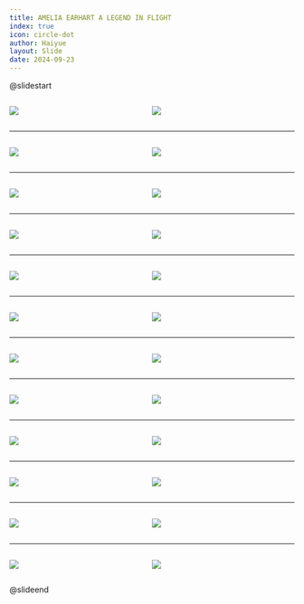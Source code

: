 ```yaml
---
title: AMELIA EARHART A LEGEND IN FLIGHT
index: true
icon: circle-dot
author: Haiyue
layout: Slide
date: 2024-09-23
---
```

 
@slidestart

<div style="display:flex">
<div style="flex:1">

![](https://raw.githubusercontent.com/yclord/reading/refs/heads/master/english/Level-W/AMELIA%20EARHART%20A%20LEGEND%20IN%20FLIGHT/001.webp)
</div>
<div style="flex:1">

![](https://raw.githubusercontent.com/yclord/reading/refs/heads/master/english/Level-W/AMELIA%20EARHART%20A%20LEGEND%20IN%20FLIGHT/002.webp)
</div>
</div>

---

<div style="display:flex">
<div style="flex:1">

![](https://raw.githubusercontent.com/yclord/reading/refs/heads/master/english/Level-W/AMELIA%20EARHART%20A%20LEGEND%20IN%20FLIGHT/003.webp)
</div>
<div style="flex:1">

![](https://raw.githubusercontent.com/yclord/reading/refs/heads/master/english/Level-W/AMELIA%20EARHART%20A%20LEGEND%20IN%20FLIGHT/004.webp)
</div>
</div>

---

<div style="display:flex">
<div style="flex:1">

![](https://raw.githubusercontent.com/yclord/reading/refs/heads/master/english/Level-W/AMELIA%20EARHART%20A%20LEGEND%20IN%20FLIGHT/005.webp)
</div>
<div style="flex:1">

![](https://raw.githubusercontent.com/yclord/reading/refs/heads/master/english/Level-W/AMELIA%20EARHART%20A%20LEGEND%20IN%20FLIGHT/006.webp)
</div>
</div>

---

<div style="display:flex">
<div style="flex:1">

![](https://raw.githubusercontent.com/yclord/reading/refs/heads/master/english/Level-W/AMELIA%20EARHART%20A%20LEGEND%20IN%20FLIGHT/007.webp)
</div>
<div style="flex:1">

![](https://raw.githubusercontent.com/yclord/reading/refs/heads/master/english/Level-W/AMELIA%20EARHART%20A%20LEGEND%20IN%20FLIGHT/008.webp)
</div>
</div>

---

<div style="display:flex">
<div style="flex:1">

![](https://raw.githubusercontent.com/yclord/reading/refs/heads/master/english/Level-W/AMELIA%20EARHART%20A%20LEGEND%20IN%20FLIGHT/009.webp)
</div>
<div style="flex:1">

![](https://raw.githubusercontent.com/yclord/reading/refs/heads/master/english/Level-W/AMELIA%20EARHART%20A%20LEGEND%20IN%20FLIGHT/010.webp)
</div>
</div>

---

<div style="display:flex">
<div style="flex:1">

![](https://raw.githubusercontent.com/yclord/reading/refs/heads/master/english/Level-W/AMELIA%20EARHART%20A%20LEGEND%20IN%20FLIGHT/011.webp)
</div>
<div style="flex:1">

![](https://raw.githubusercontent.com/yclord/reading/refs/heads/master/english/Level-W/AMELIA%20EARHART%20A%20LEGEND%20IN%20FLIGHT/012.webp)
</div>
</div>

---

<div style="display:flex">
<div style="flex:1">

![](https://raw.githubusercontent.com/yclord/reading/refs/heads/master/english/Level-W/AMELIA%20EARHART%20A%20LEGEND%20IN%20FLIGHT/013.webp)
</div>
<div style="flex:1">

![](https://raw.githubusercontent.com/yclord/reading/refs/heads/master/english/Level-W/AMELIA%20EARHART%20A%20LEGEND%20IN%20FLIGHT/014.webp)
</div>
</div>

---

<div style="display:flex">
<div style="flex:1">

![](https://raw.githubusercontent.com/yclord/reading/refs/heads/master/english/Level-W/AMELIA%20EARHART%20A%20LEGEND%20IN%20FLIGHT/015.webp)
</div>
<div style="flex:1">

![](https://raw.githubusercontent.com/yclord/reading/refs/heads/master/english/Level-W/AMELIA%20EARHART%20A%20LEGEND%20IN%20FLIGHT/016.webp)
</div>
</div>

---

<div style="display:flex">
<div style="flex:1">

![](https://raw.githubusercontent.com/yclord/reading/refs/heads/master/english/Level-W/AMELIA%20EARHART%20A%20LEGEND%20IN%20FLIGHT/017.webp)
</div>
<div style="flex:1">

![](https://raw.githubusercontent.com/yclord/reading/refs/heads/master/english/Level-W/AMELIA%20EARHART%20A%20LEGEND%20IN%20FLIGHT/018.webp)
</div>
</div>

---

<div style="display:flex">
<div style="flex:1">

![](https://raw.githubusercontent.com/yclord/reading/refs/heads/master/english/Level-W/AMELIA%20EARHART%20A%20LEGEND%20IN%20FLIGHT/019.webp)
</div>
<div style="flex:1">

![](https://raw.githubusercontent.com/yclord/reading/refs/heads/master/english/Level-W/AMELIA%20EARHART%20A%20LEGEND%20IN%20FLIGHT/020.webp)
</div>
</div>

---

<div style="display:flex">
<div style="flex:1">

![](https://raw.githubusercontent.com/yclord/reading/refs/heads/master/english/Level-W/AMELIA%20EARHART%20A%20LEGEND%20IN%20FLIGHT/021.webp)
</div>
<div style="flex:1">

![](https://raw.githubusercontent.com/yclord/reading/refs/heads/master/english/Level-W/AMELIA%20EARHART%20A%20LEGEND%20IN%20FLIGHT/022.webp)
</div>
</div>

---

<div style="display:flex">
<div style="flex:1">

![](https://raw.githubusercontent.com/yclord/reading/refs/heads/master/english/Level-W/AMELIA%20EARHART%20A%20LEGEND%20IN%20FLIGHT/023.webp)
</div>
<div style="flex:1">

![](https://raw.githubusercontent.com/yclord/reading/refs/heads/master/english/Level-W/AMELIA%20EARHART%20A%20LEGEND%20IN%20FLIGHT/024.webp)
</div>
</div>

@slideend